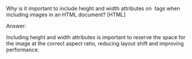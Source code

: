 Why is it important to include height and width attributes on <img height width> tags when including images in an HTML document? [HTML]





















Answer:




Including height and width attributes is important to reserve the space for the image at the correct aspect ratio, reducing layout shift and improving performance.